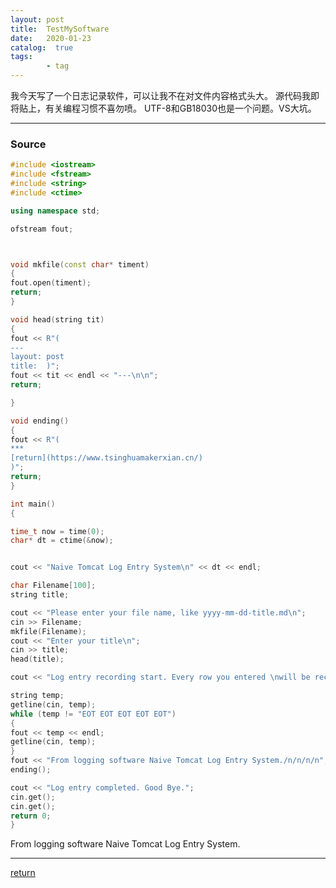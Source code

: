 ```yaml
---
layout: post
title:  TestMySoftware
date:   2020-01-23
catalog:  true
tags:
        - tag
---
```



我今天写了一个日志记录软件，可以让我不在对文件内容格式头大。
源代码我即将贴上，有关编程习惯不喜勿喷。
UTF-8和GB18030也是一个问题。VS大坑。

***
### Source

```C++
#include <iostream>
#include <fstream>
#include <string>
#include <ctime>

using namespace std;

ofstream fout;



void mkfile(const char* timent)
{
fout.open(timent);
return;
}

void head(string tit)
{
fout << R"(
---
layout: post
title:  )";
fout << tit << endl << "---\n\n";
return;

}

void ending()
{
fout << R"(
***
[return](https://www.tsinghuamakerxian.cn/)
)";
return;
}

int main()
{

time_t now = time(0);
char* dt = ctime(&now);


cout << "Naive Tomcat Log Entry System\n" << dt << endl;

char Filename[100];
string title;

cout << "Please enter your file name, like yyyy-mm-dd-title.md\n";
cin >> Filename;
mkfile(Filename);
cout << "Enter your title\n";
cin >> title;
head(title);

cout << "Log entry recording start. Every row you entered \nwill be recorded and there's no chance to delete.\nType \"EOT EOT EOT EOT EOT\" to end.\nUse Markdown syntax.\n";

string temp;
getline(cin, temp);
while (temp != "EOT EOT EOT EOT EOT")
{
fout << temp << endl;
getline(cin, temp);
}
fout << "From logging software Naive Tomcat Log Entry System./n/n/n/n";
ending();

cout << "Log entry completed. Good Bye.";
cin.get();
cin.get();
return 0;
}
```
From logging software Naive Tomcat Log Entry System.




***
[return](https://www.tsinghuamakerxian.cn/)
